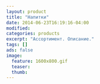 ```yaml
---
layout: product
title: "Напитки"
date: 2014-06-23T16:19:16-04:00
modified:
categories: products
excerpt: "Ассортимент. Описание."
tags: []
ads: false
image:
  feature: 1600x800.gif
  teaser: 
  thumb: 
---
```

